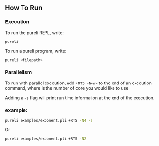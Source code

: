 How To Run
----------

### Execution

To run the pureli REPL, write:
```sh
pureli
```

To run a pureli program, write:
```sh
pureli <filepath>
```

### Parallelism

To run with parallel execution, add `+RTS -N<n>` to the end of an execution command, where <n> is the number of core you would like to use

Adding a `-s` flag will print run time information at the end of the execution.

### example:

```sh
pureli examples/exponent.pli +RTS -N4 -s
```

Or

```sh
pureli examples/exponent.pli +RTS -N2
```
